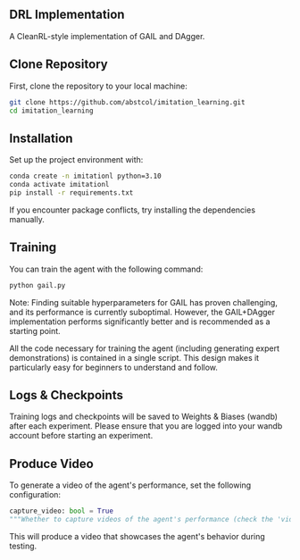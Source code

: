 
## DRL Implementation

A CleanRL-style implementation of GAIL and DAgger.

## Clone Repository

First, clone the repository to your local machine:

```bash
git clone https://github.com/abstcol/imitation_learning.git
cd imitation_learning

```

## Installation

Set up the project environment with:

```bash
conda create -n imitationl python=3.10
conda activate imitationl
pip install -r requirements.txt

```

If you encounter package conflicts, try installing the dependencies manually.

## Training

You can train the agent with the following command:

```bash
python gail.py

```

Note: Finding suitable hyperparameters for GAIL has proven challenging, and its performance is currently suboptimal. However, the GAIL+DAgger implementation performs significantly better and is recommended as a starting point.

All the code necessary for training the agent (including generating expert demonstrations) is contained in a single script. This design makes it particularly easy for beginners to understand and follow.

## Logs & Checkpoints

Training logs and checkpoints will be saved to Weights & Biases (wandb) after each experiment. Please ensure that you are logged into your wandb account before starting an experiment.

## Produce Video

To generate a video of the agent's performance, set the following configuration:

```python
capture_video: bool = True
"""Whether to capture videos of the agent's performance (check the 'videos' folder)."""

```

This will produce a video that showcases the agent's behavior during testing.
<!--stackedit_data:
eyJoaXN0b3J5IjpbLTkxMzI0MTMzM119
-->